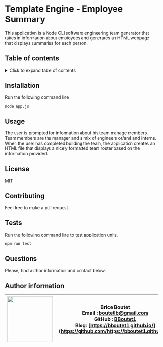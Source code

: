 # Template Engine - Employee Summary

 This application is a Node CLI software engineering team generator that takes in information about employees and generates an HTML webpage that displays summaries for each person.

## Table of contents

<!-- ⛔️ MD-MAGIC-EXAMPLE:START (TOC:collapse=true&collapseText=Click to expand) -->
<details>
<summary>Click to expand table of contents</summary>

* [Installation](#installation)
* [Usage](#usage)
* [Licence](#licence)
* [Contributing](#contributing)
* [Questiions](#questions)
* [Author information](#author-information)

</details>
<!-- ⛔️ MD-MAGIC-EXAMPLE:END -->

## Installation

Run the following  command line
```sh
node app.js
```

## Usage

The user is prompted for information about his team manage members. Team members are the manager and a mix of engineers or/and and interns. When the user has completed building the team, the application creates an HTML file that displays a nicely formatted team roster based on the information provided.

## License

[MIT](https://choosealicense.com/licenses/mit)

## Contributing

Feel free to make a pull request.

## Tests

Run the following  command line to test application units.
```sh
npm run test
```

## Questions

Please, find author information and contact below.

## Author information

| <img align="left" width="150" height="auto" margin="10"  src="https://avatars3.githubusercontent.com/u/59809722?v=4"> |  Brice Boutet <br/>  Email : [boutetlb@gmail.com](boutetlb@gmail.com)<br/> GitHub : [BBoutet1](https://github.com/bboutet1)<br> Blog:  [https://bboutet1.github.io/](https://github.com/https://bboutet1.github.io/) |
| -------- | ----------- |
